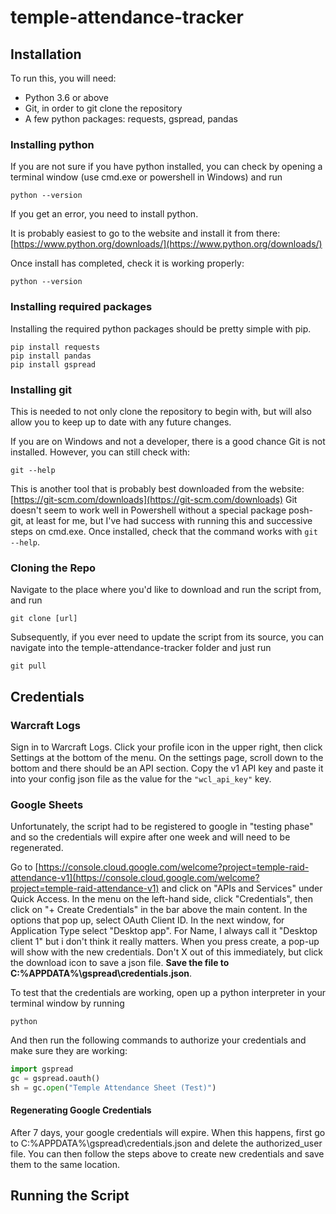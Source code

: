 # temple-attendance-tracker

## Installation

To run this, you will need:

* Python 3.6 or above
* Git, in order to git clone the repository
* A few python packages: requests, gspread, pandas

### Installing python

If you are not sure if you have python installed, you can check by opening a terminal window (use cmd.exe or powershell in Windows) and run
```console
python --version
```
If you get an error, you need to install python.

It is probably easiest to go to the website and install it from there: [https://www.python.org/downloads/](https://www.python.org/downloads/)

Once install has completed, check it is working properly:
```console
python --version
```

### Installing required packages

Installing the required python packages should be pretty simple with pip.

```console
pip install requests
pip install pandas
pip install gspread
```

### Installing git

This is needed to not only clone the repository to begin with, but will also allow you to keep up to date with any future changes.

If you are on Windows and not a developer, there is a good chance Git is not installed. However, you can still check with:
```console
git --help
```
This is another tool that is probably best downloaded from the website: [https://git-scm.com/downloads](https://git-scm.com/downloads)
Git doesn't seem to work well in Powershell without a special package posh-git, at least for me, but I've had success with running this and successive steps on cmd.exe.
Once installed, check that the command works with `git --help`. 

### Cloning the Repo

Navigate to the place where you'd like to download and run the script from, and run
```console
git clone [url]
```

Subsequently, if you ever need to update the script from its source, you can navigate into the temple-attendance-tracker folder and just run
```console
git pull
```

## Credentials

### Warcraft Logs

Sign in to Warcraft Logs. Click your profile icon in the upper right, then click Settings at the bottom of the menu. On the settings page, scroll down to the bottom and there should be 
an API section. Copy the v1 API key and paste it into your config json file as the value for the `"wcl_api_key"` key.

### Google Sheets

Unfortunately, the script had to be registered to google in "testing phase" and so the credentials will expire after one week and will need to be regenerated.

Go to [https://console.cloud.google.com/welcome?project=temple-raid-attendance-v1](https://console.cloud.google.com/welcome?project=temple-raid-attendance-v1) and click on
"APIs and Services" under Quick Access. In the menu on the left-hand side, click "Credentials", then click on "+ Create Credentials" in the bar above the main content. In the options that pop up, select OAuth Client ID. 
In the next window, for Application Type select "Desktop app". For Name, I always call it "Desktop client 1" but i don't think it really matters. When you press create, a pop-up will show with the new credentials.
Don't X out of this immediately, but click the download icon to save a json file. **Save the file to C:\%APPDATA%\gspread\credentials.json**.

To test that the credentials are working, open up a python interpreter in your terminal window by running
```console
python
```
And then run the following commands to authorize your credentials and make sure they are working:
```python
import gspread
gc = gspread.oauth()
sh = gc.open("Temple Attendance Sheet (Test)")
```

#### Regenerating Google Credentials

After 7 days, your google credentials will expire. When this happens, first go to C:\%APPDATA%\gspread\credentials.json and delete the authorized_user file. You can then follow the steps above to create new credentials
and save them to the same location.


## Running the Script

